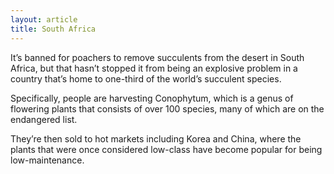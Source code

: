 ```yaml
---
layout: article
title: South Africa
---
```


It’s banned for poachers to remove succulents from the desert in South Africa, but that hasn’t stopped it from being an explosive problem in a country that’s home to one-third of the world’s succulent species.

Specifically, people are harvesting Conophytum, which is a genus of flowering plants that consists of over 100 species, many of which are on the endangered list.

They’re then sold to hot markets including Korea and China, where the plants that were once considered low-class have become popular for being low-maintenance.
